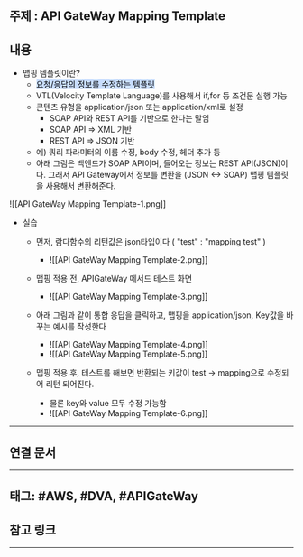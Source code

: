 

## 주제 :  API GateWay Mapping Template



## 내용 

- 맵핑 템플릿이란?
    - <mark style="background: #ADCCFFA6;">요청/응답의 정보를 수정하는 템플릿</mark>
    - VTL(Velocity Template Language)를 사용해서 if,for 등 조건문 실행 가능
    - 콘텐츠 유형을 application/json 또는 application/xml로 설정
        - SOAP API와 REST API를 기반으로 한다는 말임
        - SOAP API => XML 기반
        - REST API => JSON 기반
    - 예) 쿼리 파라미터의 이름 수정, body 수정, 헤더 추가 등
    - 아래 그림은 백엔드가 SOAP API이며, 들어오는 정보는 REST API(JSON)이다. 그래서 API Gateway에서 정보를 변환을 (JSON <-> SOAP) 맵핑 템플릿을 사용해서 변환해준다.

![[API GateWay Mapping Template-1.png]]








- 실습
	- 먼저, 람다함수의 리턴값은 json타입이다 ( "test" : "mapping test" )
		- ![[API GateWay Mapping Template-2.png]]
	



 
	 - 맵핑 적용 전, APIGateWay 메서드 테스트 화면
		 - ![[API GateWay Mapping Template-3.png]]

 





	 - 아래 그림과 같이 통합 응답을 클릭하고, 맵핑을 application/json, Key값을 바꾸는 예시를 작성한다
		 - ![[API GateWay Mapping Template-4.png]]
		 - ![[API GateWay Mapping Template-5.png]]

 
 




 
	 - 맵핑 적용 후, 테스트를 해보면 반환되는 키값이 test -> mapping으로 수정되어 리턴 되어진다.
		 - 물론 key와 value 모두 수정 가능함
		- ![[API GateWay Mapping Template-6.png]]


















----


## 연결 문서







---

## 태그: #AWS, #DVA, #APIGateWay 






## 참고 링크




---
